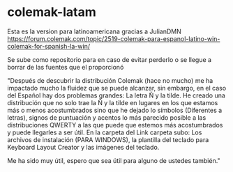 # colemak-latam
Esta es la version para latinoamericana gracias a JulianDMN
https://forum.colemak.com/topic/2519-colemak-para-espanol-latino-win-colemak-for-spanish-la-win/

Se sube como repositorio para en caso de evitar perderlo o se llegue a borrar de las fuentes que el proporcionó

"Después de descubrir la distribución Colemak (hace no mucho) me ha impactado mucho la fluidez que se puede alcanzar, sin embargo, en el caso del Español hay dos problemas grandes: La letra Ñ y la tilde.
He creado una distribución que no solo trae la Ñ y la tilde en lugares en los que estamos más o menos acostumbrados sino que he dejado lo símbolos (Diferentes a letras), signos de puntuación y acentos lo más parecido posible a las distribuciones QWERTY a las que puede que estemos más acostumbrados y puede llegarles a ser útil.
En la carpeta del Link carpeta subo: Los archivos de instalación (PARA WINDOWS), la plantilla del teclado para Keyboard Layout Creator y las imágenes del teclado.

Me ha sido muy útil, espero que sea útil para alguno de ustedes también."
